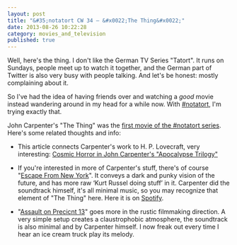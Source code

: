 ```yaml
---
layout: post
title: "&#35;notatort CW 34 – &#x0022;The Thing&#x0022;"
date: 2013-08-26 10:22:28
category: movies_and_television
published: true
---
```


Well, here's the thing. I don't like the German TV Series "Tatort". It runs on Sundays, people meet up to watch it together, and the German part of Twitter is also very busy with people talking. And let's be honest: mostly complaining about it. 

So I've had the idea of having friends over and watching a *good* movie instead wandering around in my head for a while now. With [#notatort](http://movie.timmschoof.com), I'm trying exactly that. 

John Carpenter's "The Thing" was the [first movie of the #notatort series](http://movie.timmschoof.com/34). Here's some related thoughts and info:

* This article connects Carpenter's work to H. P. Lovecraft, very interesting: [Cosmic Horror in John Carpenter's "Apocalypse Trilogy"](http://www.strangehorizons.com/2011/20111024/grey-a.shtml)

* If you're interested in more of Carpenter's stuff, there's of course "[Escape From New York](http://www.imdb.com/title/tt0082340/)". It conveys a dark and punky vision of the future, and has more raw ‘Kurt Russel doing stuff’ in it. Carpenter did the soundtrack himself, it's all minimal music, so you may recognize that element of "The Thing" here. Here it is on [Spotify](http://spoti.fi/1390usD).

* "[Assault on Precicnt 13](http://www.imdb.com/title/tt0074156/)" goes more in the rustic filmmaking direction. A very simple setup creates a claustrophobic atmosphere, the soundtrack is also minimal and by Carpenter himself. I now freak out every time I hear an ice cream truck play its melody.